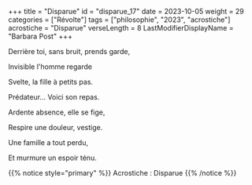 +++
title = "Disparue"
id = "disparue_17"
date = 2023-10-05
weight = 29
categories = ["Révolte"]
tags = ["philosophie", "2023", "acrostiche"]
acrostiche = "Disparue"
verseLength = 8
LastModifierDisplayName = "Barbara Post"
+++

Derrière toi, sans bruit, prends garde,

Invisible l'homme regarde

Svelte, la fille à petits pas.

Prédateur... Voici son repas.

Ardente absence, elle se fige,

Respire une douleur, vestige.

Une famille a tout perdu,

Et murmure un espoir ténu.

{{% notice style="primary" %}}
Acrostiche : Disparue
{{% /notice %}}
